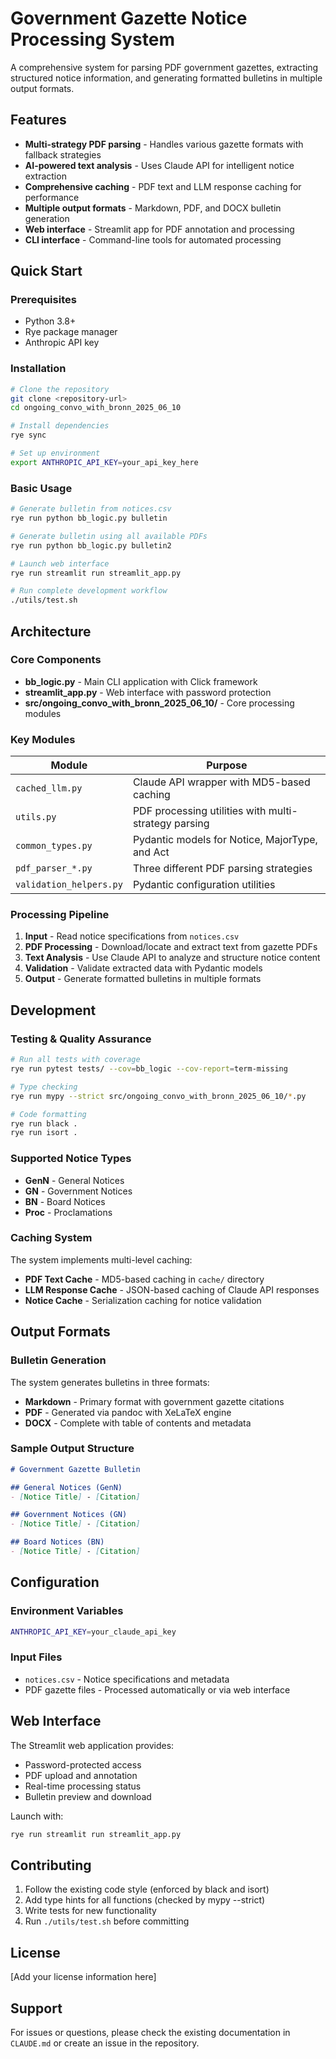 # Government Gazette Notice Processing System

A comprehensive system for parsing PDF government gazettes, extracting structured notice information, and generating formatted bulletins in multiple output formats.

## Features

- **Multi-strategy PDF parsing** - Handles various gazette formats with fallback strategies
- **AI-powered text analysis** - Uses Claude API for intelligent notice extraction
- **Comprehensive caching** - PDF text and LLM response caching for performance
- **Multiple output formats** - Markdown, PDF, and DOCX bulletin generation
- **Web interface** - Streamlit app for PDF annotation and processing
- **CLI interface** - Command-line tools for automated processing

## Quick Start

### Prerequisites

- Python 3.8+
- Rye package manager
- Anthropic API key

### Installation

```bash
# Clone the repository
git clone <repository-url>
cd ongoing_convo_with_bronn_2025_06_10

# Install dependencies
rye sync

# Set up environment
export ANTHROPIC_API_KEY=your_api_key_here
```

### Basic Usage

```bash
# Generate bulletin from notices.csv
rye run python bb_logic.py bulletin

# Generate bulletin using all available PDFs
rye run python bb_logic.py bulletin2

# Launch web interface
rye run streamlit run streamlit_app.py

# Run complete development workflow
./utils/test.sh
```

## Architecture

### Core Components

- **bb_logic.py** - Main CLI application with Click framework
- **streamlit_app.py** - Web interface with password protection
- **src/ongoing_convo_with_bronn_2025_06_10/** - Core processing modules

### Key Modules

| Module | Purpose |
|--------|---------|
| `cached_llm.py` | Claude API wrapper with MD5-based caching |
| `utils.py` | PDF processing utilities with multi-strategy parsing |
| `common_types.py` | Pydantic models for Notice, MajorType, and Act |
| `pdf_parser_*.py` | Three different PDF parsing strategies |
| `validation_helpers.py` | Pydantic configuration utilities |

### Processing Pipeline

1. **Input** - Read notice specifications from `notices.csv`
2. **PDF Processing** - Download/locate and extract text from gazette PDFs
3. **Text Analysis** - Use Claude API to analyze and structure notice content
4. **Validation** - Validate extracted data with Pydantic models
5. **Output** - Generate formatted bulletins in multiple formats

## Development

### Testing & Quality Assurance

```bash
# Run all tests with coverage
rye run pytest tests/ --cov=bb_logic --cov-report=term-missing

# Type checking
rye run mypy --strict src/ongoing_convo_with_bronn_2025_06_10/*.py

# Code formatting
rye run black .
rye run isort .
```

### Supported Notice Types

- **GenN** - General Notices
- **GN** - Government Notices  
- **BN** - Board Notices
- **Proc** - Proclamations

### Caching System

The system implements multi-level caching:

- **PDF Text Cache** - MD5-based caching in `cache/` directory
- **LLM Response Cache** - JSON-based caching of Claude API responses
- **Notice Cache** - Serialization caching for notice validation

## Output Formats

### Bulletin Generation

The system generates bulletins in three formats:

- **Markdown** - Primary format with government gazette citations
- **PDF** - Generated via pandoc with XeLaTeX engine
- **DOCX** - Complete with table of contents and metadata

### Sample Output Structure

```markdown
# Government Gazette Bulletin

## General Notices (GenN)
- [Notice Title] - [Citation]

## Government Notices (GN)  
- [Notice Title] - [Citation]

## Board Notices (BN)
- [Notice Title] - [Citation]
```

## Configuration

### Environment Variables

```bash
ANTHROPIC_API_KEY=your_claude_api_key
```

### Input Files

- `notices.csv` - Notice specifications and metadata
- PDF gazette files - Processed automatically or via web interface

## Web Interface

The Streamlit web application provides:

- Password-protected access
- PDF upload and annotation
- Real-time processing status
- Bulletin preview and download

Launch with:
```bash
rye run streamlit run streamlit_app.py
```

## Contributing

1. Follow the existing code style (enforced by black and isort)
2. Add type hints for all functions (checked by mypy --strict)
3. Write tests for new functionality
4. Run `./utils/test.sh` before committing

## License

[Add your license information here]

## Support

For issues or questions, please check the existing documentation in `CLAUDE.md` or create an issue in the repository.